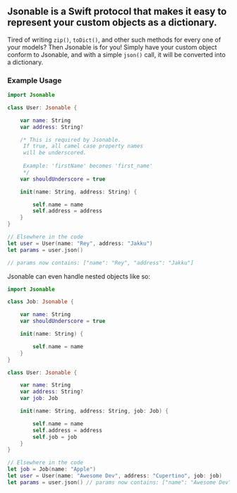## Jsonable is a Swift protocol that makes it easy to represent your custom objects as a dictionary.

Tired of writing `zip()`,  `toDict()`, and other such methods for every one of your models? Then Jsonable is for you! Simply have your custom object conform to Jsonable, and with a simple `json()` call, it will be converted into a dictionary.

### Example Usage

```swift 
import Jsonable

class User: Jsonable {

    var name: String
    var address: String?

    /* This is required by Jsonable.
     If true, all camel case property names 
     will be underscored. 
     
     Example: 'firstName' becomes 'first_name'
     */
    var shouldUnderscore = true

    init(name: String, address: String) {

        self.name = name
        self.address = address
    }
}

// Elsewhere in the code
let user = User(name: "Rey", address: "Jakku")
let params = user.json() 

// params now contains: ["name": "Rey", "address": "Jakku"]
```

Jsonable can even handle nested objects like so:

```swift
import Jsonable

class Job: Jsonable {

    var name: String
    var shouldUnderscore = true

    init(name: String) {

        self.name = name
    }
}

class User: Jsonable {

    var name: String
    var address: String?
    var job: Job

    init(name: String, address: String, job: Job) {

        self.name = name
        self.address = address
        self.job = job
    }
}

// Elsewhere in the code
let job = Job(name: "Apple")
let user = User(name: "Awesome Dev", address: "Cupertino", job: job)
let params = user.json() // params now contains: ["name": "Awesome Dev", "address": "Cupertino", "job": ["name": "Apple"]]
```